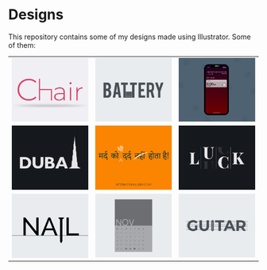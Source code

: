 # Designs
This repository contains some of my designs made using Illustrator.
Some of them:
<table>
    <tr>
      <td><img src="2020-11/png/17.11.2020.png"></td>
      <td><img src="2020-11/png/28.11.2020.png"></td>
      <td><img src="2020-11/png/19.11.2020 - 2.png"></td>
    </tr>
    <tr>
      <td><img src="2020-12/png/14.12.2020.png"></td>
      <td><img src="2020-11/png/19.11.2020.png"></td>
      <td><img src="2020-12/png/06.12.2020.png"></td>
    </tr>
    <tr>
      <td><img src="2020-11/png/24.11.2020.png"></td>
      <td><img src="2020-11/png/26.11.2020.png"></td>
      <td><img src="2020-12/png/02.12.2020.png"></td>
    </tr>
</table>
